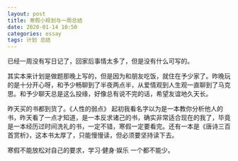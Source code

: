 ```yaml
---
layout: post
title: 寒假小规划与一周总结
date: 2020-01-14 10:50
categories: essay
tags: 计划 总结
---
```


已经一周没有写日记了，回家后事情太多了，但是没有什么可写的。

其实本来计划是做题那晚上写的，但是因为和朋友吃饭，就住在予少家了。昨晚玩的是十分开心呀，和予少畅聊到了半夜两点半，从爱情观到人生观一直聊到了马克思。和予少聊天总是这么投缘，好像总有说不完的话，希望友谊地久天长。

昨天买的书都到货了。《人性的弱点》 起初我看名字以为是一本教你分析他人的书，昨天看了一点才知道，是一本反求诸己的书，确实非常适合现在的我了，毕竟是一本经历过时间洗礼的书，一定不错，寒假一定要看完。还有一本是《唐诗三百首赏析》，这本书太厚了，只能慢慢读，但必须要坚持读下去。

寒假不能放松对自己的要求，学习·健身·娱乐 一个都不能少。
